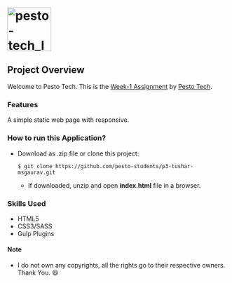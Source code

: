 # <a href="https://www.pesto.tech/become-a-developer/" target="_blank"><img src="https://pestotech.b-cdn.net/pesto-logo-black.png" alt="pesto-tech_logo" width="100px"></a>

## Project Overview
Welcome to Pesto Tech. This is the [Week-1 Assignment](https://pestotech.teachable.com/courses/1782350/lectures/40231509) by [Pesto Tech](https://www.pesto.tech/become-a-developer/).

### Features
A simple static web page with responsive.

### How to run this Application?
  * Download as .zip file or clone this project:
    ```
    $ git clone https://github.com/pesto-students/p3-tushar-msgaurav.git
    ```
    * If downloaded, unzip and open **index.html** file in a browser.

### Skills Used
  * HTML5
  * CSS3/SASS
  * Gulp Plugins

#### Note
  * I do not own any copyrights, all the rights go to their respective owners. Thank You. :smiley:
